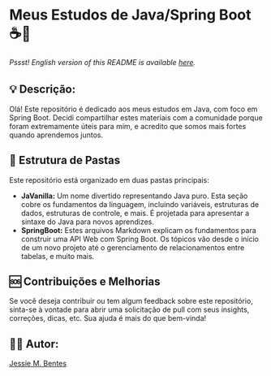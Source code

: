 # Meus Estudos de Java/Spring Boot ☕🍃

###### _Pssst! English version of this README is available [here](./EN_US.md)._

## 💡 **Descrição:**  
Olá! Este repositório é dedicado aos meus estudos em Java, com foco em Spring Boot. 
Decidi compartilhar estes materiais com a comunidade porque foram extremamente úteis para mim, e acredito que somos mais fortes quando aprendemos juntos.

## 🎁 **Estrutura de Pastas**
Este repositório está organizado em duas pastas principais:
- **JaVanilla:** Um nome divertido representando Java puro. Esta seção cobre os fundamentos da linguagem, incluindo variáveis, estruturas de dados, estruturas de controle, e mais. É projetada para apresentar a sintaxe do Java para novos aprendizes.
- **SpringBoot:** Estes arquivos Markdown explicam os fundamentos para construir uma API Web com Spring Boot. Os tópicos vão desde o início de um novo projeto até o gerenciamento de relacionamentos entre tabelas, e muito mais.

## 🆘 **Contribuições e Melhorias**
Se você deseja contribuir ou tem algum feedback sobre este repositório, sinta-se à vontade para abrir uma solicitação de pull com seus insights, correções, dicas, etc. 
Sua ajuda é mais do que bem-vinda!

## 🙋‍♀️ **Autor:**  
[Jessie M. Bentes](https://github.com/LadyJessie19)
